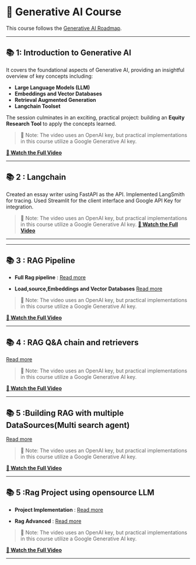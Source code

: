 # 🌟 Generative AI Course

This course follows the [Generative AI Roadmap](https://github.com/genieincodebottle/generative-ai/blob/main/GenAI_Roadmap.md).

---

## 📚  1: Introduction to Generative AI

It covers the foundational aspects of Generative AI, providing an insightful overview of key concepts including:

- **Large Language Models (LLM)**
- **Embeddings and Vector Databases**
- **Retrieval Augmented Generation**
- **Langchain Toolset**

The session culminates in an exciting, practical project: building an **Equity Research Tool** to apply the concepts learned.

> 🔑 Note: The video uses an OpenAI key, but practical implementations in this course utilize a Google Generative AI key.

**[🎥 Watch the Full Video](https://www.youtube.com/watch?v=d4yCWBGFCEs)**

---
## 📚  2 : Langchain
Created an essay writer using FastAPI as the API. Implemented LangSmith for tracing. Used Streamlit for the client interface and Google API Key for integration.



> 🔑 Note: The video uses an OpenAI key, but practical implementations in this course utilize a Google Generative AI key.
**[🎥 Watch the Full Video](https://www.youtube.com/watch?v=d4yCWBGFCEs)**


---
---
## 📚  3 : RAG Pipeline
- **Full Rag pipeline** : 
[Read more](2.RAG/Ragpipeline.md)

- **Load,source,Embeddings and Vector Databases**
[Read more](2.RAG/Loadsourceembedvecdatabase.md)


> 🔑 Note: The video uses an OpenAI key, but practical implementations in this course utilize a Google Generative AI key.

**[🎥 Watch the Full Video](https://www.youtube.com/playlist?list=PLZoTAELRMXVOQPRG7VAuHL--y97opD5GQ)**

---
## 📚  4 : RAG Q&A chain and retrievers
[Read more](Rag%20Q%26A_chain%26Retrievers/Readme.md)



> 🔑 Note: The video uses an OpenAI key, but practical implementations in this course utilize a Google Generative AI key.

**[🎥 Watch the Full Video](https://www.youtube.com/playlist?list=PLZoTAELRMXVOQPRG7VAuHL--y97opD5GQ)**

---
## 📚  5 :Building RAG with multiple DataSources(Multi search agent)
[Read more](Building%20RAG%20with%20multiple%20DataSources/Readme.md)



> 🔑 Note: The video uses an OpenAI key, but practical implementations in this course utilize a Google Generative AI key.

**[🎥 Watch the Full Video](https://www.youtube.com/playlist?list=PLZoTAELRMXVOQPRG7VAuHL--y97opD5GQ)**

---
## 📚  5 :Rag Project using opensource LLM
- **Project Implementation** : 
[Read more](Rag%20project%20using%20open%20source%20llm/Readme.md)


- **Rag Advanced** : 
[Read more](Rag%20project%20using%20open%20source%20llm/Ragadvanced.md)


> 🔑 Note: The video uses an OpenAI key, but practical implementations in this course utilize a Google Generative AI key.

**[🎥 Watch the Full Video](https://www.youtube.com/playlist?list=PLZoTAELRMXVOQPRG7VAuHL--y97opD5GQ)**

---

